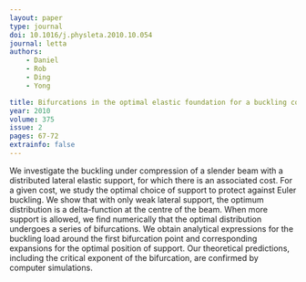 ```yaml
---
layout: paper
type: journal
doi: 10.1016/j.physleta.2010.10.054
journal: letta
authors:
    - Daniel
    - Rob
    - Ding
    - Yong

title: Bifurcations in the optimal elastic foundation for a buckling column
year: 2010
volume: 375
issue: 2
pages: 67-72
extrainfo: false
---
```


We investigate the buckling under compression of a slender beam with a distributed lateral elastic support, for which there is an associated cost. For a given cost, we study the optimal choice of support to protect against Euler buckling. We show that with only weak lateral support, the optimum distribution is a delta-function at the centre of the beam. When more support is allowed, we find numerically that the optimal distribution undergoes a series of bifurcations. We obtain analytical expressions for the buckling load around the first bifurcation point and corresponding expansions for the optimal position of support. Our theoretical predictions, including the critical exponent of the bifurcation, are confirmed by computer simulations.